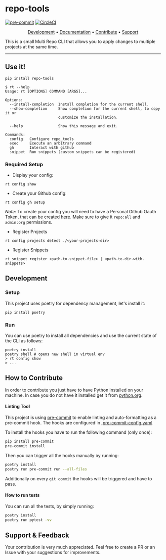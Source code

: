 # repo-tools

[![pre-commit](https://img.shields.io/badge/pre--commit-enabled-brightgreen?logo=pre-commit&logoColor=white)](https://github.com/pre-commit/pre-commit)
[![CircleCI](https://circleci.com/gh/lightspeed-hospitality/repo-tools.svg?style=svg&circle-token=fbdf038d40feb74aec465d01c7aa15b7ee74062a)](https://app.circleci.com/pipelines/github/lightspeed-hospitality/repo-tools)

<p align="center">
  <a href="#development">Development</a> •
  <a href="#architecture--documentation">Documentation</a> •
  <a href="#how-to-contribute">Contribute</a> •
  <a href="#support--feedback">Support</a>
</p>

This is a small Multi Repo CLI that allows you to apply changes to multiple projects at the same time.

---

## Use it!

```console
pip install repo-tools
```

```console
$ rt --help
Usage: rt [OPTIONS] COMMAND [ARGS]...

Options:
  --install-completion  Install completion for the current shell.
  --show-completion     Show completion for the current shell, to copy it or
                        customize the installation.

  --help                Show this message and exit.

Commands:
  config   Configure repo_tools
  exec     Execute an arbitrary command
  gh       Interact with github
  snippet  Run snippets (custom snippets can be registered)
```

### Required Setup

* Display your config:
```console
rt config show
```

* Create your Github config:
```console
rt config gh setup
```
_Note_:
To create your config you will need to have a Personal Github Oauth Token, that can be created [here](https://github.com/settings/tokens).
Make sure to give it `repo:all` and `admin:org` permissions.


* Register Projects
```console
rt config projects detect ./<your-projects-dir>
```

* Register Snippets
```console
rt snippet register <path-to-snippet-file> | <path-to-dir-with-snippets>
```

## Development

### Setup

This project uses poetry for dependency management, let's install it:
```console
pip install poetry
```

### Run

You can use poetry to install all dependencies and use the current state of the CLI as follows:
```console
poetry install
poetry shell # opens new shell in virtual env
> rt config show
> ...
```

## How to Contribute

In order to contribute you just have to have Python installed on your machine. In case you do not have it installed get it from [python.org](https://www.python.org/downloads/).

#### Linting Tool

This project is using [pre-commit](https://pre-commit.com/) to enable linting and auto-formatting as a pre-commit hook.
The hooks are configured in [.pre-commit-config.yaml](./.pre-commit-config.yaml).

To install the hooks you have to run the following command (only once):
```bash
pip install pre-commit
pre-commit install
```

Then you can trigger all the hooks manually by running:
```bash
poetry install
poetry run pre-commit run --all-files
```

Additionally on every `git commit` the hooks will be triggered and have to pass.

#### How to run tests

You can run all the tests, by simply running:
```bash
poetry install
poetry run pytest -vv
```

## Support & Feedback

Your contribution is very much appreciated. Feel free to create a PR or an Issue with your suggestions for improvements.
